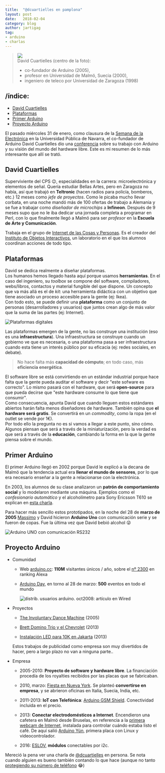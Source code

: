 ```yaml
---
title:  "@dcuartielles en pamplona"  
layout: post  
date:   2018-02-04  
category: blog  
author: jartigag  
tag:
- arduino  
- charlas  
---
```


> ![](https://upload.wikimedia.org/wikipedia/commons/0/06/Arduino_team_Arduino_Summit_2008.jpg)  
> David Cuartielles (centro de la foto):  
> - co-fundador de Arduino (2005),  
> - profesor en Universidad de Malmö, Suecia (2000),  
> - ingeniero de teleco por Universidad de Zaragoza (1998)

## /índice:

- [David Cuartielles](#david-cuartielles)
- [Plataformas](#plataformas)
- [Primer Arduino](#primer-arduino)
- [Proyecto Arduino](#proyecto-arduino)

El pasado miércoles 31 de enero, como clausura de la [Semana de la Electrónica](https://sites.google.com/view/i2tec/semana-de-la-electronica) en la Universidad Pública de Navarra, el co-fundador de Arduino David Cuartielles dio una [conferencia](https://upnatv.unavarra.es/pub/david-cuartielles-arduino) sobre su trabajo con Arduino y su visión del mundo del hardware libre. Este es mi resumen de lo más interesante que allí se trató.


## David Cuartielles

Superviviente del CPS :wink:, especialidades en la carrera: microelectrónica y elementos de señal. Quería estudiar Bellas Artes, pero en Zaragoza no había, así que trabajó en **Teltronic** (hacen radios para policía, bomberos, etc.) 12 meses como *jefe de proyectos*. Como le picaba mucho llevar corbata, en una noche mandó más de 100 ofertas de trabajo a Alemania y se fue a trabajar como *diseñador de microchips* a **Infineon**. Después de 9 meses supo que no le iba dedicar una jornada completa a programar en Perl, con lo que finalmente llegó a Malmö para ser *profesor* en la **Escuela de Arte y Comunicación**.

Trabaja en el grupo de [Internet de las Cosas y Personas](https://www.mah.se/iotap). Es el creador del [Instituto de Objetos Interactivos](https://ioio.mah.se/), un laboratorio en el que los alumnos coordinan acciones de todo tipo.

## Plataformas

David se dedica realmente a diseñar plataformas.  
Los humanos hemos llegado hasta aquí porque usamos **herramientas**. En el caso del ingeniero, su _toolbox_ se compone del software, compiladores, webs/libros, contactos y material fungible del que dispone. Un concepto que va más allá es el de _kit_: una herramienta didáctica con un objetivo que tiene asociado un proceso accesible para la gente (ej: Ikea).  
Con todo esto, se puede definir una **plataforma** como un conjunto de personas (desarrolladores y usuarios) que juntos crean algo de más valor que la suma de las partes (ej: Internet).

![Plataformas digitales](https://upload.wikimedia.org/wikipedia/commons/7/7c/Conversationprism.jpeg)

Las plataformas emergen de la gente, no las construye una institución (eso es una **infraestructura**). Una infraestructura se construye cuando un gobierno ve que es necesaria, o una plataforma pasa a ser infraestructura cuando esta tiene un interés público por su eficacia (ej: redes sociales, en debate).

> No hace falta más **capacidad de cómputo**; en todo caso, más **eficiencia energética**.

El software libre se está convirtiendo en un estándar industrial porque hace falta que la gente pueda auditar el software y decir "este sofware es correcto". Lo mismo pasará con el hardware, que será **open-source** para que pueda decirse que "este hardware consume lo que tiene que consumir".  
Como consecuencia, apunta David que cuando lleguen estos estándares abiertos harán falta menos diseñadores de hardware. También opina que **el hardware será gratis**. Se convertirá en un *commodity*, como la ropa (en el outlet se vende por 1€).  
Por todo ello la pregunta no es si vamos a llegar a este punto, sino cómo. Algunos piensan que será a través de la miniaturización, pero la verdad es que será a través de la **educación**, cambiando la forma en la que la gente piensa sobre el mundo.

## Primer Arduino

El primer Arduino llegó en 2002 porque David le explicó a la decana de Malmö que la tendencia actual era **llenar el mundo de sensores**, por lo que era necesario enseñar a la gente a relacionarse con la electrónica.

En 2003, los alumnos de su clase analizaron un **patrón de comportamiento social** y lo modelaron mediante una máquina. Ejemplos como el *confesionario automático* y el alcoholímetro para Sony Ericsson T610 se explican en [esta charla](https://youtu.be/1pKxcqNy-5M).

Para hacer más sencillo estos prototipados, en la noche del 28 de **marzo de 2005** [Massimo](https://massimobanzi.com/) y David hicieron **Arduino Uno** con comunicación serie y se fueron de copas. Fue la última vez que David bebió alcohol :stuck_out_tongue_winking_eye:

![Arduino UNO con comunicación RS232](https://upload.wikimedia.org/wikipedia/commons/6/6c/Arduino316.jpg)

## Proyecto Arduino

- Comunidad

	- Web [arduino.cc](https://www.arduino.cc/): **110M** visitantes únicos / año, sobre el [nº 2300](https://www.alexa.com/siteinfo/arduino.cc) en ranking Alexa

    - [Arduino Day](https://day.arduino.cc/), en torno al 28 de marzo: **500** eventos en todo el mundo

		![distrib. usuarios arduino. oct2008: artículo en Wired]({{site.baseurl}}/assets/images/posts/distrib-usuarios-arduino.png)

- Proyectos

	- [The Involuntary Dance Machine](https://youtu.be/l4zwKJhjRNo) (2005)

	- [Brett Domino Trio y el Chevrolet](https://youtu.be/1pKxcqNy-5M?t=1432) (2013)

	- [Instalación LED para 10K en Jakarta](https://youtu.be/SCEsCibAA98) (2013)

	Estos trabajos de publicidad como empresa son muy divertidos de hacer, pero a largo plazo no van a ninguna parte..

- Empresa

	- 2005-2010: **Proyecto de software y hardware libre**. La financiación procedía de los royalties recibidos por las placas que se fabricaban.

	- 2010, marzo: [Fiesta en Nueva York](https://blog.arduino.cc/2010/03/24/arduino-uno-punto-zero-meeting-in-nyc/). Se planteó **convertirse en empresa**, y se abrieron oficinas en Italia, Suecia, India, etc.

	- 2011-2013: **IoT con Telefónica**: [Arduino GSM Shield](https://blog.arduino.cc/2013/03/11/dive-into-the-new-arduino-gsm-shield/). Conectividad incluida en el precio.

	- 2013: **Conectar electrodomésticos a Internet**. Encendieron una cafetera en Malmö desde Bruselas, en referencia a la [primera webcam de Internet](https://youtu.be/a4PX8vksBFU), instalada para controlar cuándo estaba listo el café. De aquí salió [Arduino Yún](https://blog.arduino.cc/2013/05/18/welcome-arduino-yun-the-first-member-of-a-series-of-wifi-products-combining-arduino-with-linux/), primera placa con Linux y videocontrolador. 

	- 2016: [ESLOV](https://blog.arduino.cc/2016/09/28/eslov-is-the-amazing-new-iot-invention-kit-from-arduino/), **módulos** conectables por i2c.

Mereció la pena ver una charla de [@dcuartielles](https://twitter.com/dcuartielles) en persona. Se nota cuando alguien es bueno también contando lo que hace (aunque no tanto [protegiendo su número de teléfono](https://youtu.be/PMOZQgi7K14?t=197) 😂)
